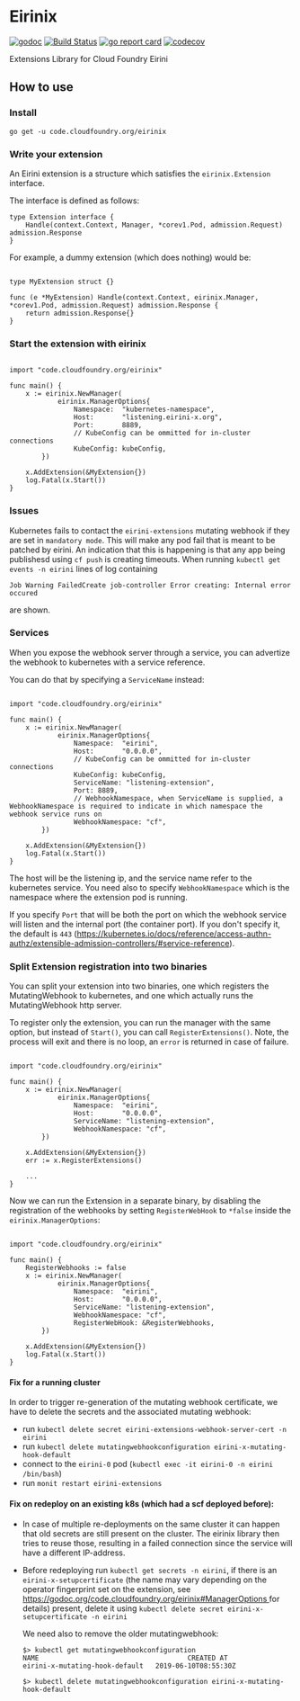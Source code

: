 # Eirinix
[![godoc](https://godoc.org/code.cloudfoundry.org/eirinix?status.svg)](https://godoc.org/code.cloudfoundry.org/eirinix)
[![Build Status](https://travis-ci.org/SUSE/eirinix.svg?branch=master)](https://travis-ci.org/SUSE/eirinix)
[![go report card](https://goreportcard.com/badge/code.cloudfoundry.org/eirinix)](https://goreportcard.com/report/code.cloudfoundry.org/eirinix)
[![codecov](https://codecov.io/gh/SUSE/eirinix/branch/master/graph/badge.svg)](https://codecov.io/gh/SUSE/eirinix)

Extensions Library for Cloud Foundry Eirini

## How to use


### Install
    go get -u code.cloudfoundry.org/eirinix

### Write your extension

An Eirini extension is a structure which satisfies the ```eirinix.Extension``` interface.

The interface is defined as follows:

```golang
type Extension interface {
	Handle(context.Context, Manager, *corev1.Pod, admission.Request) admission.Response
}
```

For example, a dummy extension (which does nothing) would be:

```golang

type MyExtension struct {}

func (e *MyExtension) Handle(context.Context, eirinix.Manager, *corev1.Pod, admission.Request) admission.Response {
	return admission.Response{}
}
```


### Start the extension with eirinix

```golang

import "code.cloudfoundry.org/eirinix"

func main() {
    x := eirinix.NewManager(
            eirinix.ManagerOptions{
                Namespace:  "kubernetes-namespace",
                Host:       "listening.eirini-x.org",
                Port:       8889,
                // KubeConfig can be ommitted for in-cluster connections
                KubeConfig: kubeConfig,
        })

    x.AddExtension(&MyExtension{})
    log.Fatal(x.Start())
}

```

### Issues

Kubernetes fails to contact the `eirini-extensions` mutating webhook if they are set in `mandatory mode`. This will make any pod fail that is meant to be patched by eirini. An indication that this is happening is that any app being publishesd using `cf push` is creating timeouts.
When running ```kubectl get events -n eirini``` lines of log containing

`Job Warning FailedCreate job-controller Error creating: Internal error occured`

are shown.

### Services

When you expose the webhook server through a service, you can advertize the webhook to kubernetes with a service reference.

You can do that by specifying a `ServiceName` instead:


```golang

import "code.cloudfoundry.org/eirinix"

func main() {
    x := eirinix.NewManager(
            eirinix.ManagerOptions{
                Namespace:  "eirini",
                Host:       "0.0.0.0",
                // KubeConfig can be ommitted for in-cluster connections
                KubeConfig: kubeConfig,
                ServiceName: "listening-extension",
                Port: 8889,
                // WebhookNamespace, when ServiceName is supplied, a WebhookNamespace is required to indicate in which namespace the webhook service runs on
                WebhookNamespace: "cf",
        })

    x.AddExtension(&MyExtension{})
    log.Fatal(x.Start())
}

```

The host will be the listening ip, and the service name refer to the kubernetes service. You need also to specify `WebhookNamespace` which is the namespace where the extension pod is running.

If you specify `Port` that will be both the port on which the webhook service will listen and the internal port (the container port). If you don't specify it, the default is `443`
(https://kubernetes.io/docs/reference/access-authn-authz/extensible-admission-controllers/#service-reference).

### Split Extension registration into two binaries

You can split your extension into two binaries, one which registers the MutatingWebhook to kubernetes, and one which actually runs the MutatingWebhook http server.

To register only the extension, you can run the manager with the same option, but instead of `Start()`, you can call `RegisterExtensions()`. Note, the process will exit and there is no loop, an `error` is returned in case of failure.

```golang

import "code.cloudfoundry.org/eirinix"

func main() {
    x := eirinix.NewManager(
            eirinix.ManagerOptions{
                Namespace:  "eirini",
                Host:       "0.0.0.0",
                ServiceName: "listening-extension",
                WebhookNamespace: "cf",
        })

    x.AddExtension(&MyExtension{})
    err := x.RegisterExtensions()

    ...
}

```

Now we can run the Extension in a separate binary, by disabling the registration of the webhooks by setting `RegisterWebHook` to `*false` inside the `eirinix.ManagerOptions`:

```golang

import "code.cloudfoundry.org/eirinix"

func main() {
    RegisterWebhooks := false
    x := eirinix.NewManager(
            eirinix.ManagerOptions{
                Namespace:  "eirini",
                Host:       "0.0.0.0",
                ServiceName: "listening-extension",
                WebhookNamespace: "cf",
                RegisterWebHook: &RegisterWebhooks,
        })

    x.AddExtension(&MyExtension{})
    log.Fatal(x.Start())
}

```

#### Fix for a running cluster

In order to trigger re-generation of the mutating webhook certificate, we have to delete the secrets and the associated mutating webhook:

- run `kubectl delete secret eirini-extensions-webhook-server-cert -n eirini`
- run `kubectl delete mutatingwebhookconfiguration eirini-x-mutating-hook-default`
- connect to the `eirini-0` pod (`kubectl exec -it eirini-0 -n eirini /bin/bash`)
- run `monit restart eirini-extensions`


#### Fix on redeploy on an existing k8s (which had a scf deployed before):
- In case of multiple re-deployments on the same cluster it can happen that old secrets are still present on the cluster. The eirinix library then tries to reuse those, resulting in a failed connection since the service will have a different IP-address.

- Before redeploying run `kubectl get secrets -n eirini`, if there is an `eirini-x-setupcertificate` (the name may vary depending on the operator fingerprint set on the extension, see [https://godoc.org/code.cloudfoundry.org/eirinix#ManagerOptions
](https://godoc.org/code.cloudfoundry.org/eirinix#ManagerOptions
) for details) present, delete it using `kubectl delete secret eirini-x-setupcertificate -n eirini`

  We need also to remove the older mutatingwebhook:
    ```
    $> kubectl get mutatingwebhookconfiguration
    NAME                                     CREATED AT
    eirini-x-mutating-hook-default   2019-06-10T08:55:30Z

    $> kubectl delete mutatingwebhookconfiguration eirini-x-mutating-hook-default
    ```
